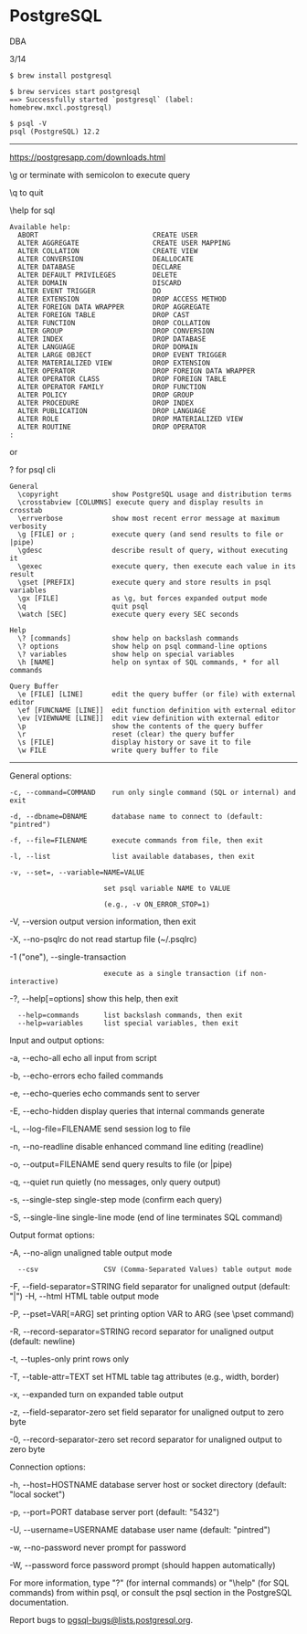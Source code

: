 # PostgreSQL

DBA

3/14  

    $ brew install postgresql

    $ brew services start postgresql
    ==> Successfully started `postgresql` (label: homebrew.mxcl.postgresql)

    $ psql -V
    psql (PostgreSQL) 12.2

-----------------------------------------------------------------------

https://postgresapp.com/downloads.html

\g or terminate with semicolon to execute query

\q to quit

\help for sql

    Available help:
      ABORT                            CREATE USER
      ALTER AGGREGATE                  CREATE USER MAPPING
      ALTER COLLATION                  CREATE VIEW
      ALTER CONVERSION                 DEALLOCATE
      ALTER DATABASE                   DECLARE
      ALTER DEFAULT PRIVILEGES         DELETE
      ALTER DOMAIN                     DISCARD
      ALTER EVENT TRIGGER              DO
      ALTER EXTENSION                  DROP ACCESS METHOD
      ALTER FOREIGN DATA WRAPPER       DROP AGGREGATE
      ALTER FOREIGN TABLE              DROP CAST
      ALTER FUNCTION                   DROP COLLATION
      ALTER GROUP                      DROP CONVERSION
      ALTER INDEX                      DROP DATABASE
      ALTER LANGUAGE                   DROP DOMAIN
      ALTER LARGE OBJECT               DROP EVENT TRIGGER
      ALTER MATERIALIZED VIEW          DROP EXTENSION
      ALTER OPERATOR                   DROP FOREIGN DATA WRAPPER
      ALTER OPERATOR CLASS             DROP FOREIGN TABLE
      ALTER OPERATOR FAMILY            DROP FUNCTION
      ALTER POLICY                     DROP GROUP
      ALTER PROCEDURE                  DROP INDEX
      ALTER PUBLICATION                DROP LANGUAGE
      ALTER ROLE                       DROP MATERIALIZED VIEW
      ALTER ROUTINE                    DROP OPERATOR
    :

or 

\? for psql cli

    General
      \copyright             show PostgreSQL usage and distribution terms
      \crosstabview [COLUMNS] execute query and display results in crosstab
      \errverbose            show most recent error message at maximum verbosity
      \g [FILE] or ;         execute query (and send results to file or |pipe)
      \gdesc                 describe result of query, without executing it
      \gexec                 execute query, then execute each value in its result
      \gset [PREFIX]         execute query and store results in psql variables
      \gx [FILE]             as \g, but forces expanded output mode
      \q                     quit psql
      \watch [SEC]           execute query every SEC seconds

    Help
      \? [commands]          show help on backslash commands
      \? options             show help on psql command-line options
      \? variables           show help on special variables
      \h [NAME]              help on syntax of SQL commands, * for all commands

    Query Buffer
      \e [FILE] [LINE]       edit the query buffer (or file) with external editor
      \ef [FUNCNAME [LINE]]  edit function definition with external editor
      \ev [VIEWNAME [LINE]]  edit view definition with external editor
      \p                     show the contents of the query buffer
      \r                     reset (clear) the query buffer
      \s [FILE]              display history or save it to file
      \w FILE                write query buffer to file

-----------------------------------------------------------------------
General options:

    -c, --command=COMMAND    run only single command (SQL or internal) and exit

    -d, --dbname=DBNAME      database name to connect to (default: "pintred")

    -f, --file=FILENAME      execute commands from file, then exit

    -l, --list               list available databases, then exit

    -v, --set=, --variable=NAME=VALUE

                           set psql variable NAME to VALUE
                           
                           (e.g., -v ON_ERROR_STOP=1)
                           
  -V, --version            output version information, then exit
  
  -X, --no-psqlrc          do not read startup file (~/.psqlrc)
  
  -1 ("one"), --single-transaction
  
                           execute as a single transaction (if non-interactive)
                           
  -?, --help[=options]     show this help, then exit
  
      --help=commands      list backslash commands, then exit
      --help=variables     list special variables, then exit

Input and output options:

  -a, --echo-all           echo all input from script
  
  -b, --echo-errors        echo failed commands
  
  -e, --echo-queries       echo commands sent to server
  
  -E, --echo-hidden        display queries that internal commands generate
  
  -L, --log-file=FILENAME  send session log to file
  
  -n, --no-readline        disable enhanced command line editing (readline)
  
  -o, --output=FILENAME    send query results to file (or |pipe)
  
  -q, --quiet              run quietly (no messages, only query output)
  
  -s, --single-step        single-step mode (confirm each query)
  
  -S, --single-line        single-line mode (end of line terminates SQL command)
  

Output format options:

  -A, --no-align           unaligned table output mode
  
      --csv                CSV (Comma-Separated Values) table output mode
      
  -F, --field-separator=STRING
                           field separator for unaligned output (default: "|")
  -H, --html               HTML table output mode
  
  -P, --pset=VAR[=ARG]     set printing option VAR to ARG (see \pset command)
  
  -R, --record-separator=STRING
                           record separator for unaligned output (default: newline)
                           
  -t, --tuples-only        print rows only
  
  -T, --table-attr=TEXT    set HTML table tag attributes (e.g., width, border)
  
  -x, --expanded           turn on expanded table output
  
  -z, --field-separator-zero
                           set field separator for unaligned output to zero byte
                           
  -0, --record-separator-zero
                           set record separator for unaligned output to zero byte

Connection options:

  -h, --host=HOSTNAME      database server host or socket directory (default: "local socket")
  
  -p, --port=PORT          database server port (default: "5432")
  
  -U, --username=USERNAME  database user name (default: "pintred")
  
  -w, --no-password        never prompt for password
  
  -W, --password           force password prompt (should happen automatically)

For more information, type "\?" (for internal commands) or "\help" (for SQL
commands) from within psql, or consult the psql section in the PostgreSQL
documentation.

Report bugs to <pgsql-bugs@lists.postgresql.org>.





